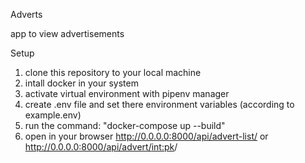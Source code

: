 Adverts

app to view advertisements

Setup

1) clone this repository to your local machine
2) intall docker in your system
3) activate virtual environment with pipenv manager
4) create .env file and set there environment variables (according to example.env)
5) run the command: "docker-compose up --build"
6) open in your browser http://0.0.0.0:8000/api/advert-list/ or http://0.0.0.0:8000/api/advert/<int:pk>/ 
